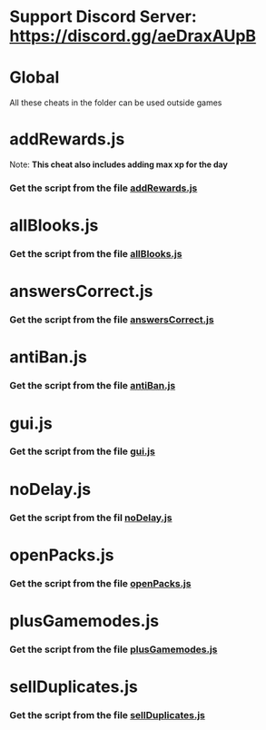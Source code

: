 # Support Discord Server: https://discord.gg/aeDraxAUpB

# Global

All these cheats in the folder can be used outside games

# addRewards.js

Note: **This cheat also includes adding max xp for the day**

### Get the script from the file [addRewards.js](https://raw.githubusercontent.com/Jude-Gideon/Blooket/main/Global/addRewards.js)

# allBlooks.js

### Get the script from the file [allBlooks.js](https://raw.githubusercontent.com/Jude-Gideon/Blooket/main/Global/allBlooks.js)

# answersCorrect.js

### Get the script from the file [answersCorrect.js](https://raw.githubusercontent.com/Jude-Gideon/Blooket/main/global/answersCorrect.js)

# antiBan.js

### Get the script from the file [antiBan.js](https://raw.githubusercontent.com/Jude-Gideon/Blooket/main/Global/antiBan.js)

# gui.js

### Get the script from the file [gui.js](https://raw.githubusercontent.com/Jude-Gideon/Blooket/main/Global/gui.js)

# noDelay.js

### Get the script from the fil [noDelay.js](https://raw.githubusercontent.com/Jude-Gideon/Blooket/main/Global/noDelay.js)

# openPacks.js

### Get the script from the file [openPacks.js](https://raw.githubusercontent.com/Jude-Gideon/Blooket/main/global/openPacks.js)

# plusGamemodes.js

### Get the script from the file [plusGamemodes.js](https://raw.githubusercontent.com/Jude-Gideon/Blooket/main/Global/plusGamemodes.js)

# sellDuplicates.js

### Get the script from the file [sellDuplicates.js](https://raw.githubusercontent.com/Jude-Gideon/Blooket/main/global/sellDuplicates.js)
